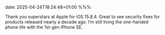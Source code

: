 date: 2025-04-24T18:24:48+01:00
%%%

Thank you superstars at Apple for iOS 15.8.4. Great to see security fixes for products released nearly a decade ago. I’m still living the one-handed phone life with the 1st-gen iPhone SE.
